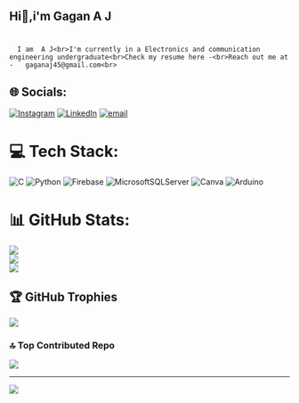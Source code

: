 ##                      Hi👋,i'm Gagan A J

# 
      I am  A J<br>I'm currently in a Electronics and communication engineering undergraduate<br>Check my resume here -<br>Reach out me at -   gaganaj45@gmail.com<br>  


## 🌐 Socials:
[![Instagram](https://img.shields.io/badge/Instagram-%23E4405F.svg?logo=Instagram&logoColor=white)](https://instagram.com/gagan__aj) [![LinkedIn](https://img.shields.io/badge/LinkedIn-%230077B5.svg?logo=linkedin&logoColor=white)](https://linkedin.com/in/gagan-a-j) [![email](https://img.shields.io/badge/Email-D14836?logo=gmail&logoColor=white)](mailto:gaganaj45@gmail.com) 

# 💻 Tech Stack:
![C](https://img.shields.io/badge/c-%2300599C.svg?style=flat-square&logo=c&logoColor=white) ![Python](https://img.shields.io/badge/python-3670A0?style=flat-square&logo=python&logoColor=ffdd54) ![Firebase](https://img.shields.io/badge/firebase-%23039BE5.svg?style=flat-square&logo=firebase) ![MicrosoftSQLServer](https://img.shields.io/badge/Microsoft%20SQL%20Server-CC2927?style=flat-square&logo=microsoft%20sql%20server&logoColor=white) ![Canva](https://img.shields.io/badge/Canva-%2300C4CC.svg?style=flat-square&logo=Canva&logoColor=white) ![Arduino](https://img.shields.io/badge/-Arduino-00979D?style=flat-square&logo=Arduino&logoColor=white)
# 📊 GitHub Stats:
![](https://github-readme-stats.vercel.app/api?username=GaganAJ-45&theme=aura&hide_border=false&include_all_commits=false&count_private=false)<br/>
![](https://nirzak-streak-stats.vercel.app/?user=GaganAJ-45&theme=aura&hide_border=false)<br/>
![](https://github-readme-stats.vercel.app/api/top-langs/?username=GaganAJ-45&theme=aura&hide_border=false&include_all_commits=false&count_private=false&layout=compact)

## 🏆 GitHub Trophies
![](https://github-profile-trophy.vercel.app/?username=GaganAJ-45&theme=radical&no-frame=false&no-bg=false&margin-w=4)

### 🔝 Top Contributed Repo
![](https://github-contributor-stats.vercel.app/api?username=GaganAJ-45&limit=5&theme=prussian&combine_all_yearly_contributions=true)

---
[![](https://visitcount.itsvg.in/api?id=GaganAJ-45&icon=0&color=5)](https://visitcount.itsvg.in)

<!-- Proudly created with GPRM ( https://gprm.itsvg.in ) -->
